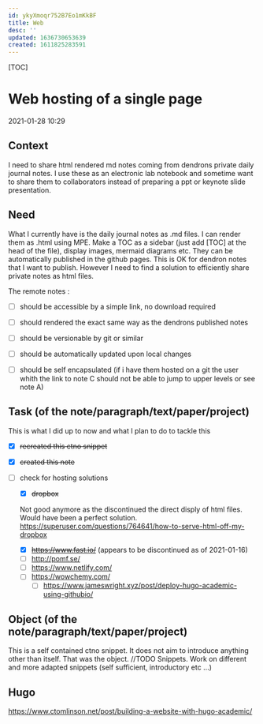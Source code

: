 ```yaml
---
id: ykyXmoqr752B7Eo1mKkBF
title: Web
desc: ''
updated: 1636730653639
created: 1611825283591
---
```


[TOC]


# Web hosting of a single page 
2021-01-28 10:29
## Context
I need to share html rendered md notes coming from dendrons private daily journal notes. I use these as an electronic lab notebook and sometime want to share them to collaborators instead of preparing a ppt or keynote slide presentation.
## Need
What I currently have is the daily journal notes as .md files. I can render them as .html using MPE. Make a TOC as a sidebar (just add [TOC] at the head of the file), display images, mermaid diagrams etc. They can be automatically published in the github pages. This is OK for dendron notes that I want to publish. However I need to find a solution to efficiently share private notes as html files.

The remote notes :

- [ ] should be accessible by a simple link, no download required
- [ ] should rendered the exact same way as the dendrons published notes
- [ ] should be versionable by git or similar
- [ ] should be automatically updated upon local changes
- [ ] should be self encapsulated (if i have them hosted on a git the user whith the link to note C should not be able to jump to upper levels or see note A)


## Task (of the note/paragraph/text/paper/project)

This is what I did up to now and what I plan to do to tackle this

- [x] ~~recreated this ctno snippet~~

- [x] ~~created this note~~

- [ ] check for hosting solutions

    - [x] ~~dropbox~~

    Not good anymore as the discontinued the direct disply of html files. Would have been a perfect solution.
    https://superuser.com/questions/764641/how-to-serve-html-off-my-dropbox

    - [x] ~~https://www.fast.io/~~ (appears to be discontinued as of 2021-01-16)
    - [ ] http://pomf.se/
    - [ ] https://www.netlify.com/
    - [ ] https://wowchemy.com/
        - [ ] https://www.jameswright.xyz/post/deploy-hugo-academic-using-githubio/

## Object (of the note/paragraph/text/paper/project)
This is a self contained ctno snippet. It does not aim to introduce anything other than itself.
That was the object. //TODO Snippets. Work on different and more adapted snippets (self sufficient, introductory etc ...)


## Hugo


https://www.ctomlinson.net/post/building-a-website-with-hugo-academic/

